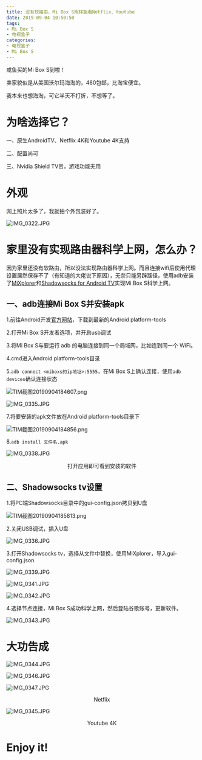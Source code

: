 ```yaml
---
title: 没有软路由，Mi Box S照样能看Netflix、Youtube
date: 2019-09-04 10:50:50
tags: 
- Mi Box S
- 电视盒子
categories: 
- 电视盒子
- Mi Box S
---
```


咸鱼买的Mi Box S到啦！

卖家貌似是从美国沃尔玛海淘的，460包邮，比淘宝便宜。

我本来也想海淘，可它半天不打折，不想等了。

# 为啥选择它？

一、原生AndroidTV、Netflix 4K和Youtube 4K支持

二、配置尚可

三、Nvidia Shield TV贵，游戏功能无用

# 外观

网上照片太多了，我就拍个外包装好了。

<!--more-->

![IMG_0322.JPG](https://i.loli.net/2019/09/04/LVERwplsAuf9ibP.jpg)

# 家里没有实现路由器科学上网，怎么办？

因为家里还没有软路由，所以没法实现路由器科学上网。而且连接wifi后使用代理设置居然保存不了（有知道的大佬说下原因），无奈只能另辟蹊径，使用adb安装了[MiXplorer](https://forum.xda-developers.com/showpost.php?p=23109280&postcount=2)和[Shadowsocks  for Android TV](https://github.com/shadowsocks/shadowsocks-android/releases)实现Mi Box S科学上网。

## 一、adb连接Mi Box S并安装apk

1.前往Android开发[官方网站](https://developer.android.com/studio/releases/platform-tools.html)，下载到最新的Android platform-tools

2.打开Mi Box S开发者选项，并开启usb调试

3.将Mi Box S与要运行 adb 的电脑连接到同一个局域网，比如连到同一个 WiFi。

4.cmd进入Android platform-tools目录

5.`adb connect <miboxs的ip地址>:5555`，在Mi Box S上确认连接，使用`adb devices`确认连接状态

![TIM截图20190904184607.png](https://i.loli.net/2019/09/04/v3fDrB7yX1GoRtV.png)

![IMG_0335.JPG](https://i.loli.net/2019/09/04/usVEMO62pwY98ie.jpg)

7.将要安装的apk文件放在Android platform-tools目录下

![TIM截图20190904184856.png](https://i.loli.net/2019/09/04/eUbFQwc68XMyBij.png)

8.`adb install 文件名.apk`

![IMG_0338.JPG](https://i.loli.net/2019/09/04/1TFhmyvkwXCQH3j.jpg)

<center>打开应用即可看到安装的软件</center>


## 二、Shadowsocks tv设置

1.将PC端Shadowsocks目录中的gui-config.json拷贝到U盘

![TIM截图20190904185813.png](https://i.loli.net/2019/09/04/SNmK6kE3OfoDplZ.png)

2.关闭USB调试，插入U盘

![IMG_0336.JPG](https://i.loli.net/2019/09/04/XKVhFJs9Evati6k.jpg)

3.打开Shadowsocks tv，选择从文件中替换，使用MiXplorer，导入gui-config.json

![IMG_0339.JPG](https://i.loli.net/2019/09/04/QlZ9jKURydprGBN.jpg)

![IMG_0341.JPG](https://i.loli.net/2019/09/04/1QrkjMV3Z5CwRKG.jpg)

![IMG_0342.JPG](https://i.loli.net/2019/09/04/3I749CkPsKdoyBf.jpg)

4.选择节点连接，Mi Box S成功科学上网，然后登陆谷歌账号，更新软件。

![IMG_0343.JPG](https://i.loli.net/2019/09/04/jioqBXtahGS4Jev.jpg)

# 大功告成

![IMG_0344.JPG](https://i.loli.net/2019/09/04/uG267ji8DdPo4YJ.jpg)

![IMG_0346.JPG](https://i.loli.net/2019/09/04/GX2HADxzPdZ8k19.jpg)

![IMG_0347.JPG](https://i.loli.net/2019/09/04/fl4AzOWeY1iRHtJ.jpg)

<center>Netflix</center>


![IMG_0345.JPG](https://i.loli.net/2019/09/04/VD2ezNZQkTF8d5p.jpg)

<center>Youtube 4K</center>


# Enjoy it!

